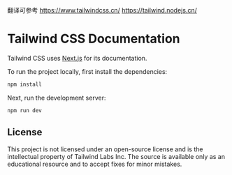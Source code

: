 翻译可参考
https://www.tailwindcss.cn/
https://tailwind.nodejs.cn/
# Tailwind CSS Documentation

Tailwind CSS uses [Next.js](https://nextjs.org/) for its documentation.

To run the project locally, first install the dependencies:

```bash
npm install
```

Next, run the development server:

```bash
npm run dev
```

## License

This project is not licensed under an open-source license and is the intellectual property of Tailwind Labs Inc. The source is available only as an educational resource and to accept fixes for minor mistakes.

